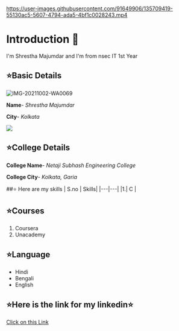![]()


https://user-images.githubusercontent.com/91649906/135709419-55130ac5-5607-4794-ada5-4bf1c0028243.mp4

# Introduction 🚀
I'm Shrestha Majumdar and I'm from nsec IT 1st Year

## ⭐Basic Details

![IMG-20211002-WA0069](https://user-images.githubusercontent.com/91649906/135710392-3c04273f-2b59-465d-b4ab-95830a878ec3.jpg)

**Name**- *Shrestha Majumdar*

**City**- *Kolkata*

<img src="https://img.icons8.com/bubbles/50/000000/kolkata.png"/>

## ⭐College Details
**College Name**- *Netaji Subhash Engineering College*

**College City**- *Kolkata, Garia*

##⭐ Here are my skills
| S.no | Skills|
|---|---|
|1.| C |

## ⭐Courses
1. Coursera
2. Unacademy

## ⭐Language

- Hindi
- Bengali
- English

## ⭐Here is the link for my linkedin⭐
[Click on this Link](https://www.linkedin.com/in/shrestha-majumdar-7085b0221)

